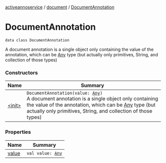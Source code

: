 [activeannoservice](../../index.md) / [document](../index.md) / [DocumentAnnotation](./index.md)

# DocumentAnnotation

`data class DocumentAnnotation`

A document annotation is a single object only containing the value of the annotation, which can be [Any](https://kotlinlang.org/api/latest/jvm/stdlib/kotlin/-any/index.html) type
(but actually only primitives, String, and collection of those types)

### Constructors

| Name | Summary |
|---|---|
| [&lt;init&gt;](-init-.md) | `DocumentAnnotation(value: `[`Any`](https://kotlinlang.org/api/latest/jvm/stdlib/kotlin/-any/index.html)`)`<br>A document annotation is a single object only containing the value of the annotation, which can be [Any](https://kotlinlang.org/api/latest/jvm/stdlib/kotlin/-any/index.html) type (but actually only primitives, String, and collection of those types) |

### Properties

| Name | Summary |
|---|---|
| [value](value.md) | `val value: `[`Any`](https://kotlinlang.org/api/latest/jvm/stdlib/kotlin/-any/index.html) |
